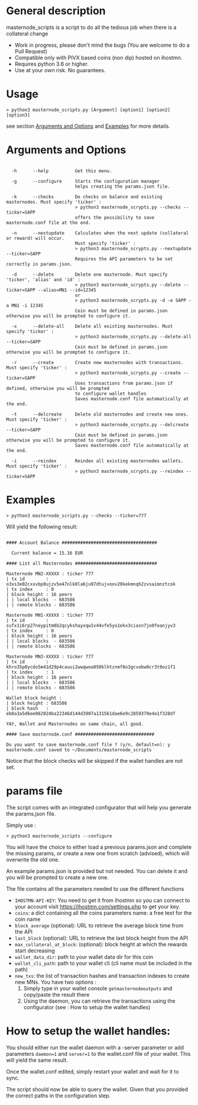 # General description

masternode_scripts is a script to do all the tedious job when there is a collateral change

* Work in progress, please don't mind the bugs (You are welcome to do a Pull Request)
* Compatible only with PIVX based coins (non dip) hosted on ihostmn.
* Requires python 3.6 or higher.
* Use at your own risk. No guarantees.

# Usage

```
> python3 masternode_scripts.py [Argument] [option1] [option2] [option3]
```

see section [Arguments and Options](#arguments-and-options) and [Examples](#examples) for more details.

# Arguments and Options

```

  -h      --help          Get this menu.

  -g      --configure     Starts the configuration manager
                          helps creating the params.json file.

  -k      --checks        Do checks on balance and existing masternodes. Must specify 'ticker' :
                          > python3 masternode_scrypts.py --checks --ticker=SAPP
                          offers the possibility to save masternode.conf file at the end.

  -n      --nextupdate    Calculates when the next update (collateral or reward) will occur.
                          Must specify 'ticker' :
                          > python3 masternode_scrypts.py --nextupdate --ticker=SAPP
                          Requires the API parameters to be set correctly in params.json.

  -d      --delete        Delete one masternode. Must specify 'ticker', 'alias' and 'id' :
                          > python3 masternode_scrypts.py --delete --ticker=SAPP --alias=MN1 --id=12345
                          or
                          > python3 masternode_scrypts.py -d -e SAPP -a MN1 -i 12345
                          Coin must be defined in params.json otherwise you will be prompted to configure it.

  -x      --delete-all    Delete all existing masternodes. Must specify 'ticker' :
                          > python3 masternode_scrypts.py --delete-all --ticker=SAPP
                          Coin must be defined in params.json otherwise you will be prompted to configure it.

  -r      --create        Create new masternodes with transactions. Must specify 'ticker' :
                          > python3 masternode_scrypts.py --create --ticker=SAPP
                          Uses transactions from params.json if defined, otherwise you will be prompted
                          to configure wallet handles
                          Saves masternode.conf file automatically at the end.

  -t      --delcreate     Delete old masternodes and create new ones. Must specify 'ticker' :
                          > python3 masternode_scrypts.py --delcreate --ticker=SAPP
                          Coin must be defined in params.json otherwise you will be prompted to configure it.
                          Saves masternode.conf file automatically at the end.

  -i      --reindex       Reindex all existing masternodes wallets. Must specify 'ticker' :
                          > python3 masternode_scrypts.py --reindex --ticker=SAPP

```

# Examples

```
> python3 masternode_scripts.py --checks --ticker=777
```

Will yield the following result:

```

#### Account Balance ####################################

  Current balance = 15.16 EUR

#### List all Masternodes ###############################

Masternode MN2-XXXXX : ticker 777
| tx id        : o3xs3e02cxxvbp0ujzv5e47nlk0la6ju97dtujvoov20kekmnqh2zvsaimnztcok
| tx index     : 0
| block height : 16 peers
| | local blocks  - 683586
| | remote blocks - 683586

Masternode MN1-XXXXX : ticker 777
| tx id        : sufx1i6rp27neypitm8b2qcykshayxqw1v44vfe5yo1ekx3ciasn7jo0feanjyv3
| tx index     : 0
| block height : 16 peers
| | local blocks  - 683586
| | remote blocks - 683586

Masternode MN3-XXXXX : ticker 777
| tx id        : khro35p0ycdo5m41d29p4cauui2wwqwoa050klhtznmf8o3gcvobw0cr3t0oz1f1
| tx index     : 1
| block height : 16 peers
| | local blocks  - 683586
| | remote blocks - 683586

Wallet block height : 
| block height : 683586
| block hash   : eb8a3a5d6ee062024ba22346d144d3907a131561dae6e9c2859370e4e1f328df

YAY, Wallet and Masternodes on same chain, all good.

#### Save masternode.conf ##############################

Do you want to save masternode.conf file ? (y/n, default=n): y
masternode.conf saved to ~/Documents/masternode_scripts

```

Notice that the block checks will be skipped if the wallet handles are not set.

# params file

The script comes with an integrated configurator that will help you generate the params.json file.

Simply use :

```
> python3 masternode_scripts --configure
```

You will have the choice to either load a previous params.json and complete the missing params, 
or create a new one from scratch (advised), which will overwrite the old one.

An example params.json is provided but not needed. You can delete it and you will be prompted to create
a new one.

The file contains all the parameters needed to use the different functions
* `IHOSTMN-API-KEY`: You need to get it from ihostmn so you can connect to your account
visit https://ihostmn.com/settings.php to get your key.
* `coins`: a dict containing all the coins parameters
name: a free text for the coin name
* `block_average` (optional): URL to retrieve the average block time from the API
* `last_block` (optional): URL to retrieve the last block height from the API
* `max_collateral_at_block`: (optional): block height at which the rewards start decreasing
* `wallet_data_dir`: path to your wallet data dir for this coin
* `wallet_cli_path`: path to your wallet cli (cli name must be included in the path)
* `new_txs`: the list of transaction hashes and transaction indexes to create new MNs. You have two options :
  1) Simply type in your wallet console `getmasternodeoutputs` and copy/paste the result there
  2) Using the daemon, you can retrieve the transactions using the configurator (see : How to setup the wallet handles)
  
# How to setup the wallet handles:

You should either run the wallet daemon with a -server parameter or add parameters `daemon=1` and `server=1`
to the wallet.conf file of your wallet. This will yield the same result.

Once the wallet.conf edited, simply restart your wallet and wait for it to sync.

The script should now be able to query the wallet. Given that you provided the correct paths in the configuration step.
